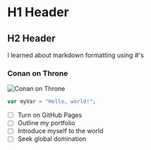 # H1 Header
## H2 Header
I learned about markdown formatting using #'s
### Conan on Throne
![Conan on Throne](https://github.com/user-attachments/assets/605d8543-fe52-4b53-a3bc-0f4d41ff725d)

``` javascript
var myVar = "Hello, world!";
```
- [ ] Turn on GitHub Pages
- [ ] Outline my portfolio
- [ ] Introduce myself to the world
- [ ] Seek global domination
